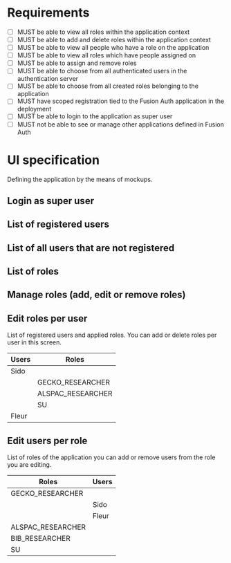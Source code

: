 # Requirements
- [ ] MUST be able to view all roles within the application context
- [ ] MUST be able to add and delete roles within the application context
- [ ] MUST be able to view all people who have a role on the application
- [ ] MUST be able to view all roles which have people assigned on
- [ ] MUST be able to assign and remove roles
- [ ] MUST be able to choose from all authenticated users in the authentication server
- [ ] MUST be able to choose from all created roles belonging to the application
- [ ] MUST have scoped registration tied to the Fusion Auth application in the deployment
- [ ] MUST be able to login to the application as super user
- [ ] MUST not be able to see or manage other applications defined in Fusion Auth

# UI specification
Defining the application by the means of mockups.

## Login as super user

## List of registered users

## List of all users that are not registered

## List of roles

## Manage roles (add, edit or remove roles)

## Edit roles per user
List of registered users and applied roles. You can add or delete roles per user in this screen.

| Users  | Roles             |
| ------ | ----------------- |
| Sido   |                   |
|        | GECKO_RESEARCHER  |
|        | ALSPAC_RESEARCHER |
|        | SU                |
| Fleur  |                   |

## Edit users per role
List of roles of the application you can add or remove users from the role you are editing.

| Roles             | Users      |
| ----------------- | ---------- |
| GECKO_RESEARCHER  |            |
|                   | Sido       |
|                   | Fleur      |
| ALSPAC_RESEARCHER |            |
| BIB_RESEARCHER    |            |
| SU                |            |






